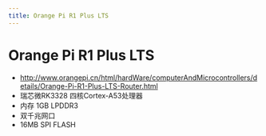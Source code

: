 ```yaml
---
title: Orange Pi R1 Plus LTS
---
```



# Orange Pi R1 Plus LTS

- http://www.orangepi.cn/html/hardWare/computerAndMicrocontrollers/details/Orange-Pi-R1-Plus-LTS-Router.html
- 瑞芯微RK3328 四核Cortex-A53处理器
- 内存 1GB LPDDR3
- 双千兆网口
- 16MB SPI FLASH

